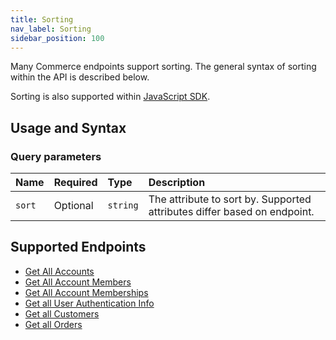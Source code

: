 ```yaml
---
title: Sorting
nav_label: Sorting
sidebar_position: 100
---
```


Many Commerce endpoints support sorting.  The general syntax of sorting within the API is described below.

Sorting is also supported within [JavaScript SDK](/docs/api-overview/sdk).

## Usage and Syntax

### Query parameters

| Name           | Required | Type     | Description                                                              |
|:---------------|:---------|:---------|:-------------------------------------------------------------------------|
| `sort`         | Optional | `string` | The attribute to sort by. Supported attributes differ based on endpoint. |


## Supported Endpoints

* [Get All Accounts](/docs/accounts/using-account-management-api/get-all-accounts)
* [Get All Account Members](/docs/accounts/using-account-members-api/get-all-account-members)
* [Get All Account Memberships](/docs/accounts/using-account-membership-api/get-all-account-memberships)
* [Get all User Authentication Info](/docs/authentication/single-sign-on/user-authentication-info-api/get-all-user-authentication-info)
* [Get all Customers](/docs/customer-management/customer-managment-api/get-all-customers)
* [Get all Orders](/docs/orders/orders-api/get-all-orders)
